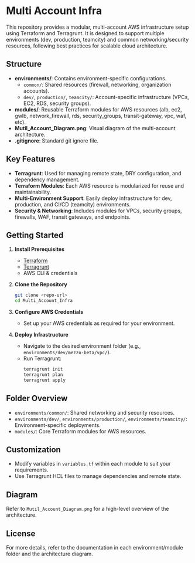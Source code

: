 # Multi Account Infra

This repository provides a modular, multi-account AWS infrastructure setup using Terraform and Terragrunt. It is designed to support multiple environments (dev, production, teamcity) and common networking/security resources, following best practices for scalable cloud architecture.

## Structure

- **environments/**: Contains environment-specific configurations.
  - `common/`: Shared resources (firewall, networking, organization accounts).
  - `dev/`, `production/`, `teamcity/`: Account-specific infrastructure (VPCs, EC2, RDS, security groups).
- **modules/**: Reusable Terraform modules for AWS resources (alb, ec2, gwlb, network_firewall, rds, security_groups, transit-gateway, vpc, waf, etc).
- **Mutil_Account_Diagram.png**: Visual diagram of the multi-account architecture.
- **.gitignore**: Standard git ignore file.

## Key Features

- **Terragrunt**: Used for managing remote state, DRY configuration, and dependency management.
- **Terraform Modules**: Each AWS resource is modularized for reuse and maintainability.
- **Multi-Environment Support**: Easily deploy infrastructure for dev, production, and CI/CD (teamcity) environments.
- **Security & Networking**: Includes modules for VPCs, security groups, firewalls, WAF, transit gateways, and endpoints.

## Getting Started

1. **Install Prerequisites**
   - [Terraform](https://www.terraform.io/downloads.html)
   - [Terragrunt](https://terragrunt.gruntwork.io/docs/getting-started/install/)
   - AWS CLI & credentials

2. **Clone the Repository**
   ```sh
   git clone <repo-url>
   cd Multi_Account_Infra
   ```

3. **Configure AWS Credentials**
   - Set up your AWS credentials as required for your environment.

4. **Deploy Infrastructure**
   - Navigate to the desired environment folder (e.g., `environments/dev/mezzo-beta/vpc/`).
   - Run Terragrunt:
     ```sh
     terragrunt init
     terragrunt plan
     terragrunt apply
     ```

## Folder Overview

- `environments/common/`: Shared networking and security resources.
- `environments/dev/`, `environments/production/`, `environments/teamcity/`: Environment-specific deployments.
- `modules/`: Core Terraform modules for AWS resources.

## Customization

- Modify variables in `variables.tf` within each module to suit your requirements.
- Use Terragrunt HCL files to manage dependencies and remote state.

## Diagram

Refer to `Mutil_Account_Diagram.png` for a high-level overview of the architecture.

## License

For more details, refer to the documentation in each environment/module folder and the architecture diagram.

